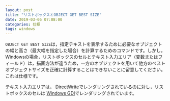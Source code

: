 ```yaml
---
layout: post
title: "リストボックスとOBJECT GET BEST SIZE"
date: 2019-03-05 07:08:00
categories: 仕様
tags: windows
---
```


``OBJECT GET BEST SIZE``は，指定テキストを表示するために必要なオブジェクトの幅と高さ（最大幅を指定した場合）を計算するためのコマンドです。しかし，Windowsの場合，リストボックスのセルとテキスト入力エリア（変数またはフィールド）は，描画方法が違うため，一方のオブジェクトを用いて他方のベストオブジェクトサイズを正確に計算することはできないことに留意してください。これは仕様です。

テキスト入力エリアは，<i class="fa fa-external-link" aria-hidden="true"></i> [DirectWrite](https://docs.microsoft.com/en-us/windows/desktop/directwrite/direct-write-portal)でレンダリングされているのに対し，リストボックスのセルは<i class="fa fa-external-link" aria-hidden="true"></i> [Windows GDI](https://docs.microsoft.com/en-us/windows/desktop/gdi/windows-gdi)でレンダリングされています。
